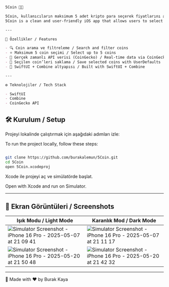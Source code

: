````md
5Coin 📱🚀

5Coin, kullanıcıların maksimum 5 adet kripto para seçerek fiyatlarını anlık olarak takip edebileceği, sade ve kullanıcı dostu bir iOS uygulamasıdır.  
5Coin is a clean and user-friendly iOS app that allows users to select up to 5 cryptocurrencies and track their real-time prices.

---

🧠 Özellikler / Features

- 🔍 Coin arama ve filtreleme / Search and filter coins  
- ⭐ Maksimum 5 coin seçimi / Select up to 5 coins  
- 🔄 Gerçek zamanlı API verisi (CoinGecko) / Real-time data via CoinGecko API  
- 💾 Seçilen coin’leri saklama / Save selected coins with UserDefaults  
- 🎯 SwiftUI + Combine altyapısı / Built with SwiftUI + Combine

---

⚙️ Teknolojiler / Tech Stack

- SwiftUI  
- Combine  
- CoinGecko API  

`````
## 🛠 Kurulum / Setup

Projeyi lokalinde çalıştırmak için aşağıdaki adımları izle:

To run the project locally, follow these steps:
```bash

git clone https://github.com/burakalemun/5Coin.git
cd 5Coin
open 5Coin.xcodeproj
```

Xcode ile projeyi aç ve simülatörde başlat.

Open with Xcode and run on Simulator.

---

## 📸 Ekran Görüntüleri / Screenshots

| Işık Modu / Light Mode             | Karanlık Mod / Dark Mode          |
| ---------------------------------- | --------------------------------- |
| ![Simulator Screenshot - iPhone 16 Pro - 2025-05-07 at 21 09 41](https://github.com/user-attachments/assets/37782ed8-efb1-4716-b4dc-6bc534ab9c65)| ![Simulator Screenshot - iPhone 16 Pro - 2025-05-07 at 21 11 17](https://github.com/user-attachments/assets/c6c50575-7c1e-4e36-964b-a1993d8362f1)|
| ![Simulator Screenshot - iPhone 16 Pro - 2025-05-20 at 21 50 48](https://github.com/user-attachments/assets/3cb05c63-c179-4fda-9344-31adde352662)| ![Simulator Screenshot - iPhone 16 Pro - 2025-05-20 at 21 42 32](https://github.com/user-attachments/assets/0ac42808-7ea5-41c4-a964-2492d3b8cfbd)|


---

🧊 Made with ❤️ by Burak Kaya
